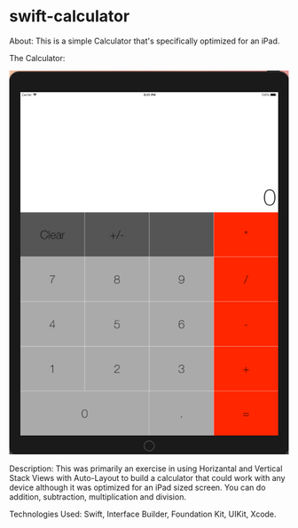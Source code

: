 # swift-calculator
About: This is a simple Calculator that's specifically optimized for an iPad. 

The Calculator: 


![Calculator image](/img/calculator.png)

Description: This was primarily an exercise in using Horizantal and Vertical Stack Views with Auto-Layout to build a calculator that could work with any device although it was optimized for an iPad sized screen. You can do addition, subtraction, multiplication and division. 

Technologies Used: Swift, Interface Builder, Foundation Kit, UIKit, Xcode.

